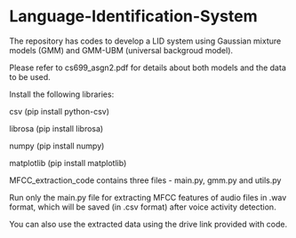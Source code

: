 # Language-Identification-System

The repository has codes to develop a LID system using Gaussian mixture 
models (GMM) and GMM-UBM (universal backgroud model).


Please refer to cs699_asgn2.pdf for details about both models and the data to be used.


Install the following libraries:

csv (pip install python-csv)

librosa (pip install librosa)

numpy (pip install numpy)

matplotlib (pip install matplotlib)


MFCC_extraction_code contains three files - main.py, gmm.py and utils.py 

Run only the main.py file for extracting MFCC features of audio files in .wav format, which will be saved (in .csv format) after voice activity detection.

You can also use the extracted data using the drive link provided with code.
